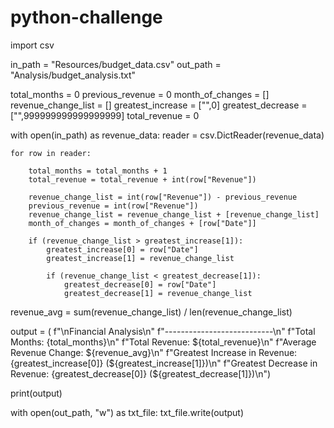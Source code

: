 # python-challenge

import csv

in_path = "Resources/budget_data.csv"
out_path = "Analysis/budget_analysis.txt"

total_months = 0
previous_revenue = 0
month_of_changes = []
revenue_change_list = []
greatest_increase = ["",0]
greatest_decrease = ["",999999999999999999]
total_revenue = 0

with open(in_path) as revenue_data:
    reader = csv.DictReader(revenue_data)

    for row in reader:

        total_months = total_months + 1
        total_revenue = total_revenue + int(row["Revenue"])

        revenue_change_list = int(row["Revenue"]) - previous_revenue
        previous_revenue = int(row["Revenue"])
        revenue_change_list = revenue_change_list + [revenue_change_list]
        month_of_changes = month_of_changes + [row["Date"]]

        if (revenue_change_list > greatest_increase[1]):
            greatest_increase[0] = row["Date"]
            greatest_increase[1] = revenue_change_list

            if (revenue_change_list < greatest_decrease[1]):
                greatest_decrease[0] = row["Date"]
                greatest_decrease[1] = revenue_change_list

revenue_avg = sum(revenue_change_list) / len(revenue_change_list)

output = (
    f"\nFinancial Analysis\n"
    f"---------------------------\n"
    f"Total Months: {total_months}\n"
    f"Total Revenue: ${total_revenue}\n"
    f"Average Revenue Change: ${revenue_avg}\n"
    f"Greatest Increase in Revenue: {greatest_increase[0]} (${greatest_increase[1]})\n"
    f"Greatest Decrease in Revenue: {greatest_decrease[0]} (${greatest_decrease[1]})\n")

print(output)

with open(out_path, "w") as txt_file:
    txt_file.write(output)
